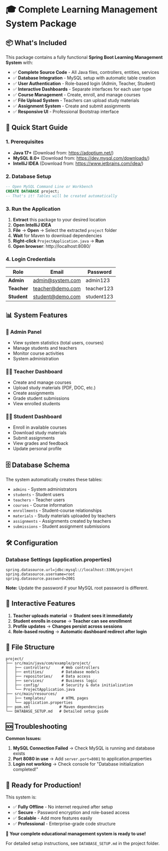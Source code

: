 # 🎓 Complete Learning Management System Package

## 📦 What's Included

This package contains a fully functional **Spring Boot Learning Management System** with:

- ✅ **Complete Source Code** - All Java files, controllers, entities, services
- ✅ **Database Integration** - MySQL setup with automatic table creation
- ✅ **User Authentication** - Role-based login (Admin, Teacher, Student)
- ✅ **Interactive Dashboards** - Separate interfaces for each user type
- ✅ **Course Management** - Create, enroll, and manage courses
- ✅ **File Upload System** - Teachers can upload study materials
- ✅ **Assignment System** - Create and submit assignments
- ✅ **Responsive UI** - Professional Bootstrap interface

## 🚀 Quick Start Guide

### 1. Prerequisites
- **Java 17+** (Download from: https://adoptium.net/)
- **MySQL 8.0+** (Download from: https://dev.mysql.com/downloads/)
- **IntelliJ IDEA** (Download from: https://www.jetbrains.com/idea/)

### 2. Database Setup
```sql
-- Open MySQL Command Line or Workbench
CREATE DATABASE project;
-- That's it! Tables will be created automatically
```

### 3. Run the Application
1. **Extract** this package to your desired location
2. **Open IntelliJ IDEA**
3. **File** → **Open** → Select the extracted `project` folder
4. **Wait** for Maven to download dependencies
5. **Right-click** `ProjectApplication.java` → **Run**
6. **Open browser**: http://localhost:8080/

### 4. Login Credentials
| Role | Email | Password |
|------|-------|----------|
| **Admin** | admin@system.com | admin123 |
| **Teacher** | teacher@demo.com | teacher123 |
| **Student** | student@demo.com | student123 |

## 📊 System Features

### 🔐 Admin Panel
- View system statistics (total users, courses)
- Manage students and teachers
- Monitor course activities
- System administration

### 👨‍🏫 Teacher Dashboard
- Create and manage courses
- Upload study materials (PDF, DOC, etc.)
- Create assignments
- Grade student submissions
- View enrolled students

### 👨‍🎓 Student Dashboard
- Enroll in available courses
- Download study materials
- Submit assignments
- View grades and feedback
- Update personal profile

## 🗄️ Database Schema
The system automatically creates these tables:
- `admins` - System administrators
- `students` - Student users
- `teachers` - Teacher users  
- `courses` - Course information
- `enrollments` - Student-course relationships
- `materials` - Study materials uploaded by teachers
- `assignments` - Assignments created by teachers
- `submissions` - Student assignment submissions

## 🛠️ Configuration

### Database Settings (application.properties)
```properties
spring.datasource.url=jdbc:mysql://localhost:3306/project
spring.datasource.username=root
spring.datasource.password=2001
```

**Note:** Update the password if your MySQL root password is different.

## 🔄 Interactive Features

1. **Teacher uploads material** → **Student sees it immediately**
2. **Student enrolls in course** → **Teacher can see enrollment**
3. **Profile updates** → **Changes persist across sessions**
4. **Role-based routing** → **Automatic dashboard redirect after login**

## 📁 File Structure
```
project/
├── src/main/java/com/example/project/
│   ├── controllers/     # Web controllers
│   ├── entities/        # Database models
│   ├── repositories/    # Data access
│   ├── services/        # Business logic
│   ├── config/          # Security & data initialization
│   └── ProjectApplication.java
├── src/main/resources/
│   ├── templates/       # HTML pages
│   └── application.properties
├── pom.xml             # Maven dependencies
└── DATABASE_SETUP.md   # Detailed setup guide
```

## 🆘 Troubleshooting

**Common Issues:**
1. **MySQL Connection Failed** → Check MySQL is running and database exists
2. **Port 8080 in use** → Add `server.port=8081` to application.properties  
3. **Login not working** → Check console for "Database initialization completed!"

## 🎯 Ready for Production!

This system is:
- ✅ **Fully Offline** - No internet required after setup
- ✅ **Secure** - Password encryption and role-based access
- ✅ **Scalable** - Add more features easily
- ✅ **Professional** - Enterprise-grade code structure

**🎉 Your complete educational management system is ready to use!**

For detailed setup instructions, see `DATABASE_SETUP.md` in the project folder.